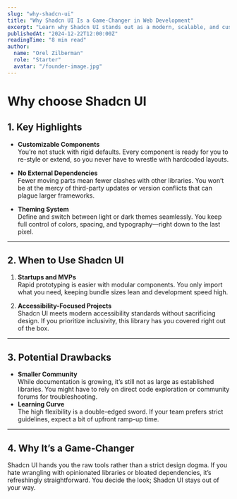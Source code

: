 ```yaml
---
slug: "why-shadcn-ui"
title: "Why Shadcn UI Is a Game-Changer in Web Development"
excerpt: "Learn why Shadcn UI stands out as a modern, scalable, and customizable React component library for building high-performance web applications."
publishedAt: "2024-12-22T12:00:00Z"
readingTime: "8 min read"
author:
  name: "Orel Zilberman"
  role: "Starter"
  avatar: "/founder-image.jpg"
---
```

# Why choose Shadcn UI

## 1. Key Highlights

- **Customizable Components**  
  You’re not stuck with rigid defaults. Every component is ready for you to re-style or extend, so you never have to wrestle with hardcoded layouts.

- **No External Dependencies**  
  Fewer moving parts mean fewer clashes with other libraries. You won’t be at the mercy of third-party updates or version conflicts that can plague larger frameworks.

- **Theming System**  
  Define and switch between light or dark themes seamlessly. You keep full control of colors, spacing, and typography—right down to the last pixel.

---

## 2. When to Use Shadcn UI

1. **Startups and MVPs**  
   Rapid prototyping is easier with modular components. You only import what you need, keeping bundle sizes lean and development speed high.

2. **Accessibility-Focused Projects**  
   Shadcn UI meets modern accessibility standards without sacrificing design. If you prioritize inclusivity, this library has you covered right out of the box.

---

## 3. Potential Drawbacks
- **Smaller Community**  
  While documentation is growing, it’s still not as large as established libraries. You might have to rely on direct code exploration or community forums for troubleshooting.
- **Learning Curve**  
  The high flexibility is a double-edged sword. If your team prefers strict guidelines, expect a bit of upfront ramp-up time.

---

## 4. Why It’s a Game-Changer
Shadcn UI hands you the raw tools rather than a strict design dogma. If you hate wrangling with opinionated libraries or bloated dependencies, it’s refreshingly straightforward. You decide the look; Shadcn UI stays out of your way.
